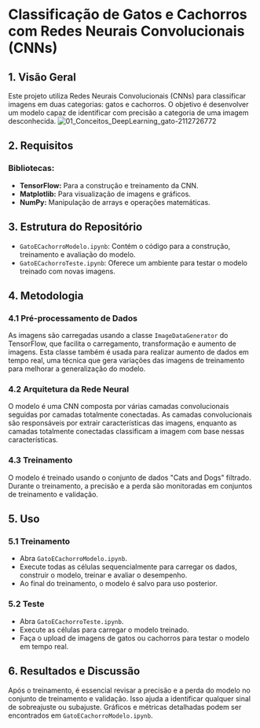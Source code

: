 # **Classificação de Gatos e Cachorros com Redes Neurais Convolucionais (CNNs)**

## **1. Visão Geral**
Este projeto utiliza Redes Neurais Convolucionais (CNNs) para classificar imagens em duas categorias: gatos e cachorros. O objetivo é desenvolver um modelo capaz de identificar com precisão a categoria de uma imagem desconhecida.
![01_Conceitos_DeepLearning_gato-2112726772](https://github.com/VitorCarvalho67/Cats-And-Dogs/assets/102667323/c5866d13-59ed-442e-9d47-48827d9dc2bc)

## **2. Requisitos**
### **Bibliotecas:**
- **TensorFlow:** Para a construção e treinamento da CNN.
- **Matplotlib:** Para visualização de imagens e gráficos.
- **NumPy:** Manipulação de arrays e operações matemáticas.

## **3. Estrutura do Repositório**
- `GatoECachorroModelo.ipynb`: Contém o código para a construção, treinamento e avaliação do modelo.
- `GatoECachorroTeste.ipynb`: Oferece um ambiente para testar o modelo treinado com novas imagens.

## **4. Metodologia**
### **4.1 Pré-processamento de Dados**
As imagens são carregadas usando a classe `ImageDataGenerator` do TensorFlow, que facilita o carregamento, transformação e aumento de imagens. Esta classe também é usada para realizar aumento de dados em tempo real, uma técnica que gera variações das imagens de treinamento para melhorar a generalização do modelo.

### **4.2 Arquitetura da Rede Neural**
O modelo é uma CNN composta por várias camadas convolucionais seguidas por camadas totalmente conectadas. As camadas convolucionais são responsáveis por extrair características das imagens, enquanto as camadas totalmente conectadas classificam a imagem com base nessas características.

### **4.3 Treinamento**
O modelo é treinado usando o conjunto de dados "Cats and Dogs" filtrado. Durante o treinamento, a precisão e a perda são monitoradas em conjuntos de treinamento e validação.

## **5. Uso**
### **5.1 Treinamento**
- Abra `GatoECachorroModelo.ipynb`.
- Execute todas as células sequencialmente para carregar os dados, construir o modelo, treinar e avaliar o desempenho.
- Ao final do treinamento, o modelo é salvo para uso posterior.

### **5.2 Teste**
- Abra `GatoECachorroTeste.ipynb`.
- Execute as células para carregar o modelo treinado.
- Faça o upload de imagens de gatos ou cachorros para testar o modelo em tempo real.

## **6. Resultados e Discussão**
Após o treinamento, é essencial revisar a precisão e a perda do modelo no conjunto de treinamento e validação. Isso ajuda a identificar qualquer sinal de sobreajuste ou subajuste. Gráficos e métricas detalhadas podem ser encontrados em `GatoECachorroModelo.ipynb`.

